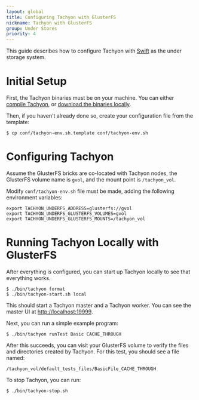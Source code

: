 ```yaml
---
layout: global
title: Configuring Tachyon with GlusterFS
nickname: Tachyon with GlusterFS
group: Under Stores
priority: 4
---
```


This guide describes how to configure Tachyon with [Swift](http://www.gluster.org/) as the under storage system.

# Initial Setup

First, the Tachyon binaries must be on your machine. You can either [compile Tachyon](Building-Tachyon-Master-Branch.html), or [download the binaries locally](Running-Tachyon-Locally.html).

Then, if you haven't already done so, create your configuration file from the template:

    $ cp conf/tachyon-env.sh.template conf/tachyon-env.sh

# Configuring Tachyon
Assume the GlusterFS bricks are co-located with Tachyon nodes, the GlusterFS volume name is `gvol`, and the mount point is `/tachyon_vol`.

Modify `conf/tachyon-env.sh` file must be made, adding the following environment variables:

    export TACHYON_UNDERFS_ADDRESS=glusterfs://gvol
    export TACHYON_UNDERFS_GLUSTERFS_VOLUMES=gvol
    export TACHYON_UNDERFS_GLUSTERFS_MOUNTS=/tachyon_vol

# Running Tachyon Locally with GlusterFS

After everything is configured, you can start up Tachyon locally to see that everything works.

    $ ./bin/tachyon format
    $ ./bin/tachyon-start.sh local

This should start a Tachyon master and a Tachyon worker. You can see the master UI at [http://localhost:19999](http://localhost:19999).

Next, you can run a simple example program:

    $ ./bin/tachyon runTest Basic CACHE_THROUGH

After this succeeds, you can visit your GlusterFS volume to verify the files and directories created by Tachyon. For this test, you should see a file named:

    /tachyon_vol/default_tests_files/BasicFile_CACHE_THROUGH

To stop Tachyon, you can run:

    $ ./bin/tachyon-stop.sh